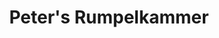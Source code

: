 ---
title: "Peter's Rumpelkammer"
url: /bad-staffelstein/peters-rumpelkammer/
shop: Antiquitäten
---